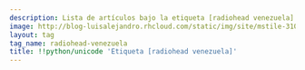 ```yaml
---
description: Lista de artículos bajo la etiqueta [radiohead venezuela]
image: http://blog-luisalejandro.rhcloud.com/static/img/site/mstile-310x310.png
layout: tag
tag_name: radiohead-venezuela
title: !!python/unicode 'Etiqueta [radiohead venezuela]'
---
```

